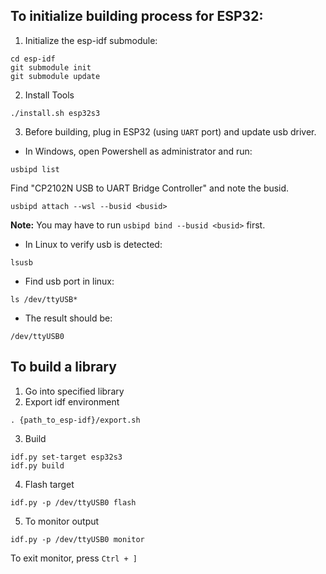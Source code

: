 ## To initialize building process for ESP32:
1. Initialize the esp-idf submodule:
```
cd esp-idf
git submodule init
git submodule update
```

2. Install Tools
```
./install.sh esp32s3
```

3. Before building, plug in ESP32 (using `UART` port) and update usb driver.
- In Windows, open Powershell as administrator and run:
```
usbipd list
```
Find "CP2102N USB to UART Bridge Controller" and note the busid.
```
usbipd attach --wsl --busid <busid>
```

**Note:** You may have to run `usbipd bind --busid <busid>` first.

- In Linux to verify usb is detected:
```
lsusb
```
- Find usb port in linux:
```
ls /dev/ttyUSB*
```
- The result should be:
```
/dev/ttyUSB0
```

## To build a library
1. Go into specified library
2. Export idf environment
```
. {path_to_esp-idf}/export.sh
```
3. Build
```
idf.py set-target esp32s3
idf.py build
```
4. Flash target
```
idf.py -p /dev/ttyUSB0 flash
```
5. To monitor output
```
idf.py -p /dev/ttyUSB0 monitor
```
To exit monitor, press `Ctrl + ]`

